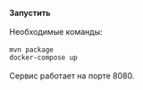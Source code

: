 **Запустить**\
\
Необходимые команды:\
\
`mvn package`\
`docker-compose up`\
\
Сервис работает на порте 8080.